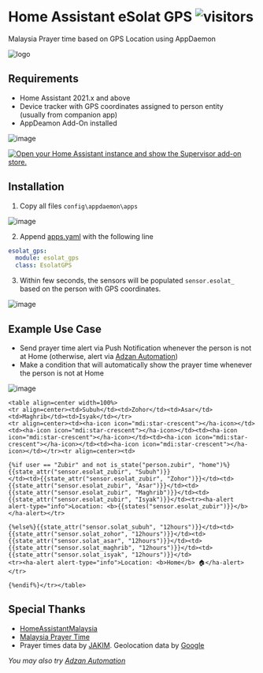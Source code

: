 # Home Assistant eSolat GPS ![visitors](https://visitor-badge.glitch.me/badge?page_id=zubir2k.homeassistantesolatgps.visitor-badge)
Malaysia Prayer time based on GPS Location using AppDaemon

![logo](https://user-images.githubusercontent.com/1905339/219867109-6aa59585-438f-404f-b015-fd9968e2991f.png)

## Requirements
- Home Assistant 2021.x and above
- Device tracker with GPS coordinates assigned to person entity \
(usually from companion app)
- AppDeamon Add-On installed 

![image](https://user-images.githubusercontent.com/1905339/219868909-9a79791d-1d9e-43cb-83de-a968cce6011e.png)

[![Open your Home Assistant instance and show the Supervisor add-on store.](https://my.home-assistant.io/badges/supervisor_store.svg)](https://my.home-assistant.io/redirect/supervisor_store/)

## Installation
1. Copy all files `config\appdaemon\apps`

![image](https://user-images.githubusercontent.com/1905339/219869226-e17cffca-9163-4f14-9d9f-c1631a3fddba.png)

2. Append [apps.yaml](https://github.com/zubir2k/HomeAssistantEsolatGPS/blob/main/appdaemon/apps/apps.yaml) with the following line

```yaml
esolat_gps:
  module: esolat_gps
  class: EsolatGPS
```

3. Within few seconds, the sensors will be populated `sensor.esolat_` based on the person with GPS coordinates.

![image](https://user-images.githubusercontent.com/1905339/219869327-b7995984-fa9a-44dc-aeef-da2b77143809.png)

## Example Use Case
- Send prayer time alert via Push Notification whenever the person is not at Home (otherwise, alert via [Adzan Automation](https://github.com/zubir2k/HomeAssistantAdzan))
- Make a condition that will automatically show the prayer time whenever the person is not at Home

![image](https://user-images.githubusercontent.com/1905339/219870342-7498fddf-0893-4e16-a7a0-9daca6b80e6f.png)

```jinja
<table align=center width=100%>
<tr align=center><td>Subuh</td><td>Zohor</td><td>Asar</td><td>Maghrib</td><td>Isyak</td></tr>
<tr align=center><td><ha-icon icon="mdi:star-crescent"></ha-icon></td><td><ha-icon icon="mdi:star-crescent"></ha-icon></td><td><ha-icon icon="mdi:star-crescent"></ha-icon></td><td><ha-icon icon="mdi:star-crescent"></ha-icon></td><td><ha-icon icon="mdi:star-crescent"></ha-icon></td></tr><tr align=center><td>

{%if user == "Zubir" and not is_state("person.zubir", "home")%}{{state_attr("sensor.esolat_zubir", "Subuh")}}
</td><td>{{state_attr("sensor.esolat_zubir", "Zohor")}}</td><td>{{state_attr("sensor.esolat_zubir", "Asar")}}</td><td>{{state_attr("sensor.esolat_zubir", "Maghrib")}}</td><td>{{state_attr("sensor.esolat_zubir", "Isyak")}}</td><tr><ha-alert alert-type="info">Location: <b>{{states("sensor.esolat_zubir")}}</b></ha-alert></tr>

{%else%}{{state_attr("sensor.solat_subuh", "12hours")}}</td><td>{{state_attr("sensor.solat_zohor", "12hours")}}</td><td>{{state_attr("sensor.solat_asar", "12hours")}}</td><td>{{state_attr("sensor.solat_maghrib", "12hours")}}</td><td>{{state_attr("sensor.solat_isyak", "12hours")}}</td>
<tr><ha-alert alert-type="info">Location: <b>Home</b> 🏠</ha-alert></tr>

{%endif%}</tr></table>
```

## Special Thanks
- [HomeAssistantMalaysia](https://www.facebook.com/groups/homeassistantmalaysia)
- [Malaysia Prayer Time](https://github.com/MalaysiaPrayerTimes)
- Prayer times data by [JAKIM](https://www.e-solat.gov.my/). Geolocation data by [Google](https://www.google.com.my)

*You may also try [Adzan Automation](https://github.com/zubir2k/HomeAssistantAdzan)*
